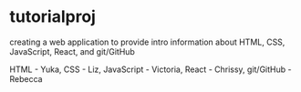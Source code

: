 # tutorialproj
creating a web application to provide intro information about HTML, CSS, JavaScript, React, and git/GitHub

HTML - Yuka,
CSS - Liz,
JavaScript - Victoria,
React - Chrissy,
git/GitHub - Rebecca

